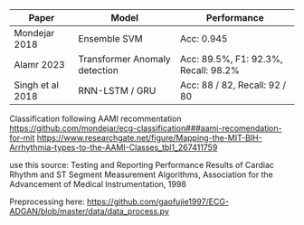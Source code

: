
| Paper | Model | Performance |
| -------- | -------- | -------- |
| Mondejar 2018 | Ensemble SVM | Acc: 0.945 |
| Alamr 2023 | Transformer Anomaly detection | Acc: 89.5%, F1: 92.3%, Recall: 98.2% |
|Singh et al 2018 | RNN-LSTM / GRU | Acc: 88 / 82, Recall: 92 / 80 |


Classification following AAMI recommentation
https://github.com/mondejar/ecg-classification###aami-recomendation-for-mit
https://www.researchgate.net/figure/Mapping-the-MIT-BIH-Arrhythmia-types-to-the-AAMI-Classes_tbl1_267411759

use this source: Testing and Reporting Performance Results of Cardiac Rhythm and ST
Segment Measurement Algorithms, Association for the Advancement of
Medical Instrumentation, 1998

Preprocessing here:
https://github.com/gaofujie1997/ECG-ADGAN/blob/master/data/data_process.py